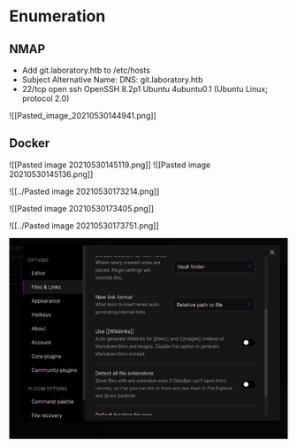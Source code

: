 # Enumeration

## NMAP

- Add git.laboratory.htb to /etc/hosts
- Subject Alternative Name: DNS: git.laboratory.htb
- 22/tcp open ssh OpenSSH 8.2p1 Ubuntu 4ubuntu0.1 (Ubuntu Linux; protocol 2.0)

![[Pasted_image_20210530144941.png]]

## Docker

![[Pasted image 20210530145119.png]]
![[Pasted image 20210530145136.png]]

![[../Pasted image 20210530173214.png]]

![[Pasted image 20210530173405.png]]

![[../Pasted image 20210530173751.png]]

![](../Pasted%20image%2020210530174307.png)

